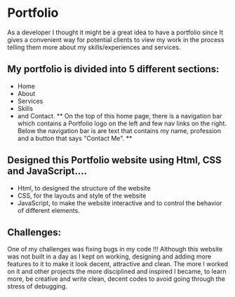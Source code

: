 # Portfolio
As a developer I thought it might be a great idea to have a portfolio since It gives a convenient way for potential clients to view my work in the process telling them more about my skills/experiences and services.

## My portfolio is divided into 5 different sections:
- Home
- About
- Services
- Skills
- and Contact.
 ** On the top of this home page, there is a navigation bar which contains a Portfolio logo on the left and few nav links on the right. 
 Below the navigation bar is are text that contains my name, profession and a button that says "Contact Me". **

## Designed this Portfolio website using Html, CSS and JavaScript....
- Html, to designed the structure of the website
- CSS, for the layouts and style of the website
- JavaScript, to make the website interactive and to control the behavior of different elements.

## Challenges:
One of my challenges was fixing bugs in my code !!! Although this website was not built in a day as I kept on working, 
designing and adding more features to it to make it look decent, attractive and clean. The more I worked on it and other projects the more disciplined and inspired  I became,
to learn more, be creative and write clean, decent codes to avoid going through the stress of debugging.
